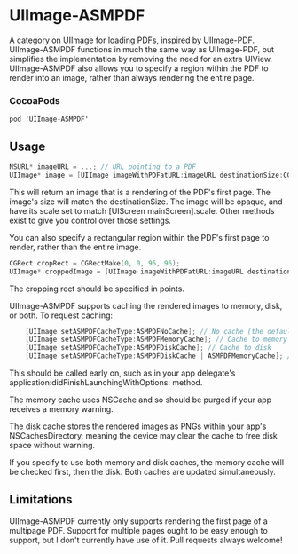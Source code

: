 UIImage-ASMPDF
==============

A category on UIImage for loading PDFs, inspired by UIImage-PDF. UIImage-ASMPDF functions in much the same way as UIImage-PDF, but simplifies the implementation by removing the need for an extra UIView. UIImage-ASMPDF also allows you to specify a region within the PDF to render into an image, rather than always rendering the entire page. 

### CocoaPods 
`pod 'UIImage-ASMPDF'`

## Usage

```objective-c
NSURL* imageURL = ...; // URL pointing to a PDF
UIImage* image = [UIImage imageWithPDFatURL:imageURL destinationSize:CGSizeMake(320, 415)];
```

This will return an image that is a rendering of the PDF's first page. The image's size will match the destinationSize. The image will be opaque, and have its scale set to match [UIScreen mainScreen].scale. Other methods exist to give you control over those settings.

You can also specify a rectangular region within the PDF's first page to render, rather than the entire image. 

```objective-c
CGRect cropRect = CGRectMake(0, 0, 96, 96);
UIImage* croppedImage = [UIImage imageWithPDFatURL:imageURL destinationSize:CGSizeMake(300, 300) cropRect:cropRect];
```

The cropping rect should be specified in points. 

UIImage-ASMPDF supports caching the rendered images to memory, disk, or both. To request caching:

```objective-c
	[UIImage setASMPDFCacheType:ASMPDFNoCache]; // No cache (the default)
	[UIImage setASMPDFCacheType:ASMPDFMemoryCache]; // Cache to memory
	[UIImage setASMPDFCacheType:ASMPDFDiskCache]; // Cache to disk
	[UIImage setASMPDFCacheType:ASMPDFDiskCache | ASMPDFMemoryCache]; //Cache to memory and disk, favoring memory.
```

This should be called early on, such as in your app delegate's application:didFinishLaunchingWithOptions: method.

The memory cache uses NSCache and so should be purged if your app receives a memory warning.

The disk cache stores the rendered images as PNGs within your app's NSCachesDirectory, meaning the device may clear the cache to free disk space without warning.

If you specify to use both memory and disk caches, the memory cache will be checked first, then the disk. Both caches are updated simultaneously.

## Limitations

UIImage-ASMPDF currently only supports rendering the first page of a multipage PDF. Support for multiple pages ought to be easy enough to support, but I don't currently have use of it. Pull requests always welcome!
